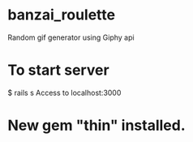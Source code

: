 # banzai_roulette
Random gif generator using Giphy api

# To start server
$ rails s
Access to localhost:3000

# New gem "thin" installed.

